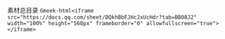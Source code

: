 素材总目录
`Gmeek-html<iframe src="https://docs.qq.com/sheet/DQkhBbFJHc2xUcHdr?tab=BB08J2" width="100%" height="560px" frameborder="0" allowfullscreen="true"></iframe>`
